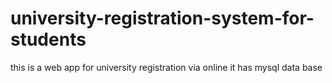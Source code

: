 # university-registration-system-for-students
this is a web app for university registration via online  it has mysql data base 
